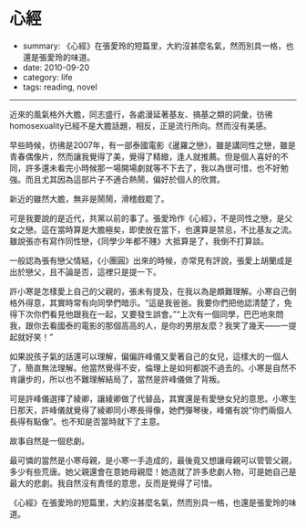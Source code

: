 # 心經

- summary: 《心經》在張愛玲的短篇里，大約沒甚麼名氣，然而別具一格，也還是張愛玲的味道。
- date: 2010-09-20
- category: life
- tags: reading, novel

----------

近來的風氣格外大膽，同志盛行，各處漫延著基友、搞基之類的詞彙，彷彿homosexuality已經不是大膽話題，相反，正是流行所向。然而沒有美感。

早些時候，彷彿是2007年，有一部泰國電影《暹羅之戀》，雖是講同性之戀，雖是青春偶像片，然而讓我覺得了美，覺得了精緻，逢人就推薦。但是個人喜好的不同，許多還未看完小時候那一場開場劇就等不下去了，我以為很可惜，也不好勉強。而且尤其因為這部片子不適合熱鬧，偏好於個人的欣賞。

新近的雖然大膽，無非是鬧鬧，滑稽戲罷了。

可是我要說的是近代，共黨以前的事了。張愛玲作《心經》，不是同性之戀，是父女之戀。這在當時算是大膽極矣，即使放在當下，也還算是禁忌，不比基友之流。雖說張亦有寫作同性戀，《同學少年都不賤》大抵算是了，我倒不打算談。

一般認為張有戀父情結，《小團圓》出來的時候，亦常見有評說，張愛上胡蘭成是出於戀父，且不論是否，這裡只是提一下。

許小寒是怎樣愛上自己的父親的，張未有提及，在我以為是頗難理解。小寒自己倒格外得意，其實時常有向同學們暗示。“這是我爸爸。我要你們把他認清楚了，免得下次你們看見他跟我在一起，又要發生誤會。”“上次有一個同學，巴巴地來問我，跟你去看國泰的電影的那個高高的人，是你的男朋友麼？我笑了幾天——一提起就好笑！”

如果說孩子氣的話還可以理解，偏偏許峰儀又愛著自己的女兒，這樣大的一個人了，簡直無法理解。他當然覺得不安，倫理上是如何都說不過去的。小寒是自然不肯讓步的，所以也不難理解結局了，當然是許峰儀做了背叛。

可是許峰儀選擇了綾卿，讓綾卿做了代替品，其實還是有愛戀女兒的意思。小寒生日那天，許峰儀就覺得了綾卿同小寒長得像，她們彈琴後，峰儀有說“你們兩個人長得有點像”。也不知是否當時就下了主意。

故事自然是一個悲劇。

最可憐的當然是小寒母親，是小寒一手造成的，最後竟又想讓母親可以管管父親，多少有些荒唐。她父親還會在意她母親麼！她造就了許多悲劇人物，可是她自己是最大的悲劇。我自然沒有責怪的意思，反而是覺得了可惜。

《心經》在張愛玲的短篇里，大約沒甚麼名氣，然而別具一格，也還是張愛玲的味道。
